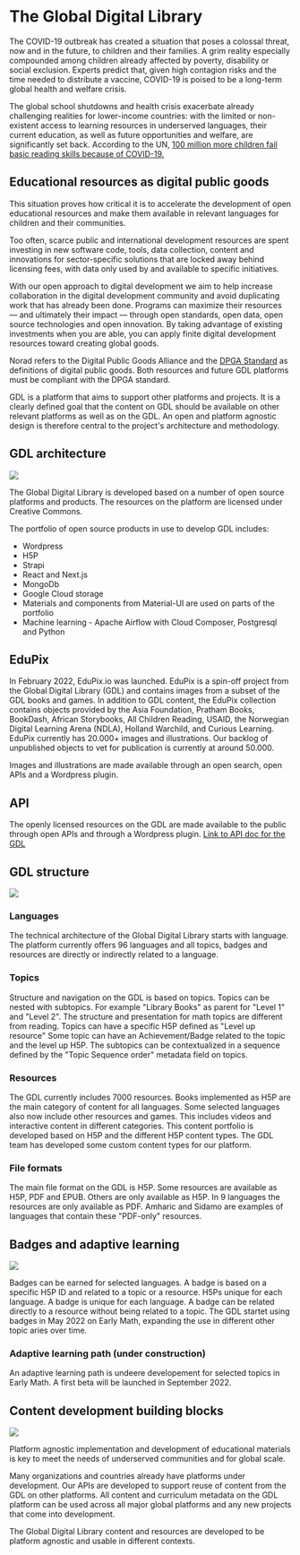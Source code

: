 # The Global Digital Library

The COVID-19 outbreak has created a situation that poses a colossal threat, now and in the future, to children and their families. A grim reality especially compounded among children already affected by poverty, disability or social exclusion. Experts predict that, given high contagion risks and the time needed to distribute a vaccine, COVID-19 is poised to be a long-term global health and welfare crisis.

The global school shutdowns and health crisis exacerbate already challenging realities for lower-income countries: with the limited or non-existent access to learning resources in underserved languages, their current education, as well as future opportunities and welfare, are significantly set back. According to the UN, [100 million more children fail basic reading skills because of COVID-19.](https://news.un.org/en/story/2021/03/1088392)

## Educational resources as digital public goods

This situation proves how critical it is to accelerate the development of open educational resources and make them available in relevant languages for children and their communities.

Too often, scarce public and international development resources are spent investing in new software code, tools, data collection, content and innovations for sector-specific solutions that are locked away behind licensing fees, with data only used by and available to specific initiatives.

With our open approach to digital development we aim to help increase collaboration in the digital development community and avoid duplicating work that has already been done. Programs can maximize their resources — and ultimately their impact — through open standards, open data, open source technologies and open innovation. By taking advantage of existing investments when you are able, you can apply finite digital development resources toward creating global goods.

Norad refers to the Digital Public Goods Alliance and the [DPGA Standard](https://digitalpublicgoods.net/standard/) as definitions of digital public goods. Both resources and future GDL platforms must be compliant with the DPGA standard.

GDL is a platform that aims to support other platforms and projects. It is a clearly defined goal that the content on GDL should be available on other relevant platforms as well as on the GDL. An open and platform agnostic design is therefore central to the project&#39;s architecture and methodology.

## GDL architecture
![](https://github.com/OER-Dev/docs/blob/main/GDL_docs/images/gdl-design.png)

The Global Digital Library is developed based on a number of open source platforms and products. The resources on the platform are licensed under Creative Commons.

The portfolio of open source products in use to develop GDL includes:

- Wordpress
- H5P
- Strapi
- React and Next.js
- MongoDb
- Google Cloud storage
- Materials and components from Material-UI are used on parts of the portfolio
- Machine learning - Apache Airflow with Cloud Composer, Postgresql and Python


## EduPix

In February 2022, EduPix.io was launched. EduPix is a spin-off project from the Global Digital Library (GDL) and contains images from a subset of the GDL books and games. In addition to GDL content, the EduPix collection contains objects provided by the Asia Foundation, Pratham Books, BookDash, African Storybooks, All Children Reading, USAID, the Norwegian Digital Learning Arena (NDLA), Holland Warchild, and Curious Learning. EduPix currently has 20.000+ images and illustrations. Our backlog of unpublished objects to vet for publication is currently at around 50.000.

Images and illustrations are made available through an open search, open APIs and a Wordpress plugin.

## API 
The openly licensed resources on the GDL are made available to the public through open APIs and through a Wordpress plugin.
[Link to API doc for the GDL](https://digitallibrary.io/api/)

## GDL structure
![](https://github.com/OER-Dev/docs/blob/main/GDL_docs/images/basic_structure.png)

### Languages

The technical architecture of the Global Digital Library starts with language. The platform currently offers 96 languages and all topics, badges and resources are directly or indirectly related to a language.

### Topics

Structure and navigation on the GDL is based on topics. Topics can be nested with subtopics. For example &quot;Library Books&quot; as parent for &quot;Level 1&quot; and &quot;Level 2&quot;. The structure and presentation for math topics are different from reading. Topics can have a specific H5P defined as &quot;Level up resource&quot; Some topic can have an Achievement/Badge related to the topic and the level up H5P. The subtopics can be contextualized in a sequence defined by the "Topic Sequence order" metadata field on topics. 

### Resources

The GDL currently includes 7000 resources. Books implemented as H5P are the main category of content for all languages. Some selected languages also now include other resources and games. This includes videos and interactive content in different categories. This content portfolio is developed based on H5P and the different H5P content types. The GDL team has developed some custom content types for our platform.

### File formats
The main file format on the GDL is H5P. Some resources are available as H5P, PDF and EPUB. Others are only available as H5P. In 9 languages the resources are only available as PDF. Amharic and Sidamo are examples of languages that contain these "PDF-only" resources. 

## Badges and adaptive learning
![](https://github.com/OER-Dev/docs/blob/main/GDL_docs/images/badges.png)

Badges can be earned for selected languages. A badge is based on a specific H5P ID and related to a topic or a resource. H5Ps unique for each language. A badge is unique for each language. A badge can be related directly to a resource without being related to a topic. The GDL startet using badges in May 2022 on Early Math, expanding the use in different other topic aries over time.

### Adaptive learning path (under construction)

An adaptive learning path is undeere developement for selected topics in Early Math. A first beta will be launched in September 2022.

## Content development building blocks

![](https://github.com/OER-Dev/docs/blob/main/GDL_docs/images/layers.png)

Platform agnostic implementation and development of educational materials is key to meet the needs of underserved communities and for global scale.

Many organizations and countries already have platforms under development. Our APIs are developed to support reuse of content from the GDL on other platforms. All content and curriculum metadata on the GDL platform can be used across all major global platforms and any new projects that come into development.

The Global Digital Library content and resources are developed to be platform agnostic and usable in different contexts.

